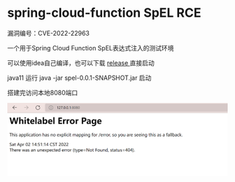 # spring-cloud-function SpEL RCE 

漏洞编号：CVE-2022-22963

一个用于Spring Cloud Function SpEL表达式注入的测试环境

可以使用idea自己编译，也可以下载 [release ](https://github.com/axingde/spring-cloud-function-spel/releases/tag/0.1)直接启动

 java11  运行 java -jar spel-0.0.1-SNAPSHOT.jar 启动

搭建完访问本地8080端口

![20220402145143](img/20220402145143.png)
